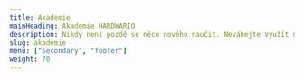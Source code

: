 ```yaml
---
title: Akademie
mainHeading: Akademie HARDWARIO
description: Nikdy není pozdě se něco nového naučit. Neváhejte využít naše videa, výukové materiály a&nbsp;další obsah pro rychlejší pochopení světa IoT, průmyslu 4.0 a zařízení HARDWARIO.
slug: akademie
menu: ["secondary", "footer"]
weight: 70
---
```

